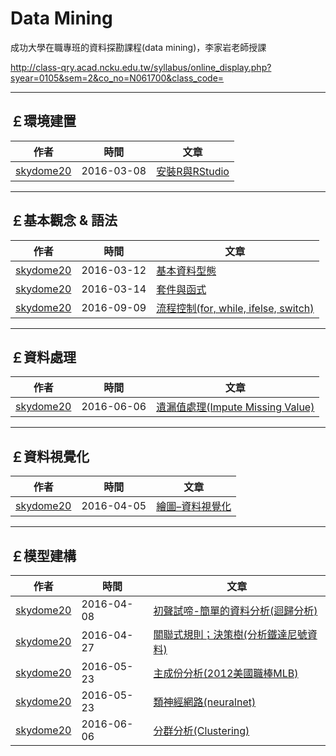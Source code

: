 
# Data Mining

成功大學在職專班的資料探勘課程(data mining)，李家岩老師授課

http://class-qry.acad.ncku.edu.tw/syllabus/online_display.php?syear=0105&sem=2&co_no=N061700&class_code=



[1]: https://github.com/skydome20

--------------------------------------------------------------------------------------------------------------------------------------------
  
## **￡環境建置**   


| 作者           |  時間      |                      文章                        |
| ---------      | -----------| ------------------------------------------------ |
| [skydome20][1] | 2016-03-08 | [安裝R與RStudio](https://po-lab.github.io/Data-Mining/skydome20/安裝R與RStudio) | 


   
--------------------------------------------------------------------------------------------------------------------------------------------




   
## **￡基本觀念 & 語法**   

| 作者           |  時間      |                      文章                        |
| ---------      | -----------| ------------------------------------------------ |
| [skydome20][1] | 2016-03-12 | [基本資料型態](https://PO-LAB.github.io/Data-Mining/skydome20/基本資料型態)                         | 
| [skydome20][1] | 2016-03-14 | [套件與函式](https://PO-LAB.github.io/Data-Mining/skydome20/套件與函式)                           | 
| [skydome20][1] | 2016-09-09 | [流程控制(for, while, ifelse, switch)](https://PO-LAB.github.io/Data-Mining/skydome20/流程控制) | 


--------------------------------------------------------------------------------------------------------------------------------------------





   
## **￡資料處理**   
   
| 作者           |  時間      |                      文章                        |
| ---------      | -----------| ------------------------------------------------ |
| [skydome20][1] | 2016-06-06 | [遺漏值處理(Impute Missing Value)](https://PO-LAB.github.io/Data-Mining/skydome20/遺漏值處理) | 


--------------------------------------------------------------------------------------------------------------------------------------------     




   
## **￡資料視覺化**  

| 作者           |  時間      |                      文章                        |
| ---------      | -----------| ------------------------------------------------ |
| [skydome20][1] | 2016-04-05 | [繪圖–資料視覺化](https://PO-LAB.github.io/Data-Mining/skydome20/繪圖–資料視覺化)  | 


--------------------------------------------------------------------------------------------------------------------------------------------





   
## **￡模型建構**  
   
   
| 作者           |  時間      |                      文章                        |
| -------------- | -----------| ------------------------------------------------ |
| [skydome20][1] | 2016-04-08 | [初聲試啼-簡單的資料分析(迴歸分析)](https://PO-LAB.github.io/Data-Mining/skydome20/初聲試啼-簡單的資料分析(迴歸分析))  | 
| [skydome20][1] | 2016-04-27 | [關聯式規則；決策樹(分析鐵達尼號資料)](https://PO-LAB.github.io/Data-Mining/skydome20/關聯式規則；決策樹(分析鐵達尼號資料))  | 
| [skydome20][1] | 2016-05-23 | [主成份分析(2012美國職棒MLB)](https://PO-LAB.github.io/Data-Mining/skydome20/主成份分析(2012美國職棒MLB))  | 
| [skydome20][1] | 2016-05-23 | [類神經網路(neuralnet)](https://PO-LAB.github.io/Data-Mining/skydome20/類神經網路(neuralnet))  | 
| [skydome20][1] | 2016-06-06 | [分群分析(Clustering)](https://PO-LAB.github.io/Data-Mining/skydome20/分群分析(Clustering))  | 




